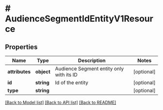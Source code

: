 # # AudienceSegmentIdEntityV1Resource

## Properties

Name | Type | Description | Notes
------------ | ------------- | ------------- | -------------
**attributes** | **object** | Audience Segment entity only with its ID | [optional]
**id** | **string** | Id of the entity | [optional]
**type** | **string** |  | [optional]

[[Back to Model list]](../../README.md#models) [[Back to API list]](../../README.md#endpoints) [[Back to README]](../../README.md)
